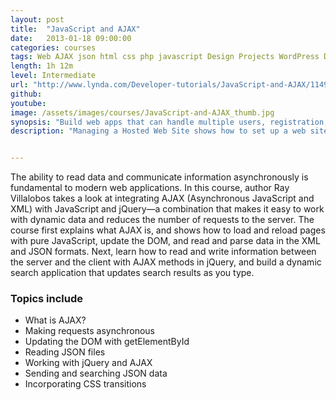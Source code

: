 ```yaml
---
layout: post
title:  "JavaScript and AJAX"
date:   2013-01-18 09:00:00
categories: courses
tags: Web AJAX json html css php javascript Design Projects WordPress Developer Programming Languages Development
length: 1h 12m
level: Intermediate
url: "http://www.lynda.com/Developer-tutorials/JavaScript-and-AJAX/114900-2.html"
github:
youtube:
image: /assets/images/courses/JavaScript-and-AJAX_thumb.jpg
synopsis: "Build web apps that can handle multiple users, registration, and real-time data, with AngularJS."
description: "Managing a Hosted Web Site shows how to set up a web site on a host's server and perform common server tasks. Working in two web hosting utilities, cPanel and Plesk, as well as in a custom control panel, author Ray Villalobos explores purchasing a domain, setting up FTP accounts, and configuring web mail. The course also explains setting up password protection, creating a MySQL database, and working with subdomains."


---
```


The ability to read data and communicate information asynchronously is fundamental to modern web applications. In this course, author Ray Villalobos takes a look at integrating AJAX (Asynchronous JavaScript and XML) with JavaScript and jQuery—a combination that makes it easy to work with dynamic data and reduces the number of requests to the server. The course first explains what AJAX is, and shows how to load and reload pages with pure JavaScript, update the DOM, and read and parse data in the XML and JSON formats. Next, learn how to read and write information between the server and the client with AJAX methods in jQuery, and build a dynamic search application that updates search results as you type.

### Topics include

- What is AJAX?
- Making requests asynchronous
- Updating the DOM with getElementById
- Reading JSON files
- Working with jQuery and AJAX
- Sending and searching JSON data
- Incorporating CSS transitions
